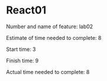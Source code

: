 # React01

Number and name of feature: lab02 

Estimate of time needed to complete: 8 

Start time: 3

Finish time: 9

Actual time needed to complete: 8
